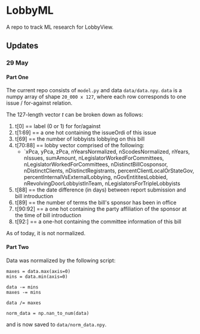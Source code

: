 # LobbyML

A repo to track ML research for LobbyView.

## Updates

### 29 May

#### Part One

The current repo consists of `model.py` and data `data/data.npy`. `data` is a numpy array of shape `20_000 x 127`, where each row corresponds to one issue / for-against relation.

The 127-length vector *t* can be broken down as follows:

1. t[0] == label (0 or 1) for for/against
2. t[1:69] == a one hot containing the issueOrdi of this issue
3. t[69] == the number of lobbyists lobbying on this bill
4. t[70:88] == lobby vector comprised of the following:
    - `xPca, yPca, zPca, nYearsNormalized, nScodesNormalized, nYears, nIssues, sumAmount, nLegislatorWorkedForCommittees, nLegislatorWorkedForCommittees, nDistinctBillCosponsor, nDistinctClients, nDistinctRegistrants, percentClientLocalOrStateGov, percentInternalVsExternalLobbying, nGovEntititesLobbied, nRevolvingDoorLobbyistInTeam, nLegislatorsForTripleLobbyists
5. t[88] == the date difference (in days) between report submission and bill introduction
6. t[89] == the number of terms the bill's sponsor has been in office
7. t[90:92] == a one hot containing the party affiliation of the sponsor at the time of bill introduction
8. t[92:] == a one-hot containing the committee information of this bill

As of today, it is not normalized.

#### Part Two

Data was normalized by the following script:

```
maxes = data.max(axis=0)
mins = data.min(axis=0)

data -= mins
maxes -= mins

data /= maxes

norm_data = np.nan_to_num(data)
```

and is now saved to `data/norm_data.npy`.


